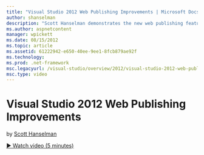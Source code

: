 ```yaml
---
title: "Visual Studio 2012 Web Publishing Improvements | Microsoft Docs"
author: shanselman
description: "Scott Hanselman demonstrates the new web publishing features in Visual Studio 2012."
ms.author: aspnetcontent
manager: wpickett
ms.date: 08/15/2012
ms.topic: article
ms.assetid: 61222942-e650-40ee-9ee1-8fcb879ae92f
ms.technology: 
ms.prod: .net-framework
msc.legacyurl: /visual-studio/overview/2012/visual-studio-2012-web-publishing-improvements
msc.type: video
---
```

Visual Studio 2012 Web Publishing Improvements
====================
by [Scott Hanselman](https://github.com/shanselman)

[&#9654; Watch video (5 minutes)](https://channel9.msdn.com/Blogs/ASP-NET-Site-Videos/visual-studio-2012-web-publishing-improvements)